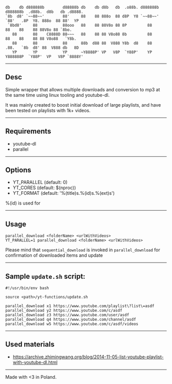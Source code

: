```
db    db d888888b        d88888b db    db d8b   db  .o88b. d888888b d888888b  .d88b.  d8b   db .d8888.
`8b  d8' `~~88~~'        88'     88    88 888o  88 d8P  Y8 `~~88~~'   `88'   .8P  Y8. 888o  88 88'  YP
 `8bd8'     88           88ooo   88    88 88V8o 88 8P         88       88    88    88 88V8o 88 `8bo.
   88       88    C8888D 88~~~   88    88 88 V8o88 8b         88       88    88    88 88 V8o88   `Y8b.
   88       88           88      88b  d88 88  V888 Y8b  d8    88      .88.   `8b  d8' 88  V888 db   8D
   YP       YP           YP      ~Y8888P' VP   V8P  `Y88P'    YP    Y888888P  `Y88P'  VP   V8P `8888Y'
```

---

## Desc

Simple wrapper that allows multiple downloads and conversion to mp3 at the same time using linux tooling and youtube-dl.

It was mainly created to boost initial download of large playlists, and have been tested on playlists with 1k+ videos.

---

## Requirements

* youtube-dl
* parallel

---

## Options

* YT_PARALLEL (default: 0)
* YT_CORES (default: $(nproc))
* YT_FORMAT (default: '%(title)s.%(id)s.%(ext)s')

%(id) is used for

---

## Usage

```
parallel_download <folderName> <urlWithVideos>
YT_PARALLEL=1 parallel_download <folderName> <urlWithVideos>
```

Please mind that `sequential_download` is invoked in `parallel_download` for confirmation of downloaded items and update

---

## Sample `update.sh` script:

```
#!/usr/bin/env bash

source <path>/yt-functions/update.sh

parallel_download x1 https://www.youtube.com/playlist\?list\=asdf
parallel_download y2 https://www.youtube.com/c/asdf
parallel_download z3 https://www.youtube.com/user/asdf
parallel_download q4 https://www.youtube.com/channel/asdf
parallel_download w5 https://www.youtube.com/c/asdf/videos
```

---

## Used materials

* https://archive.zhimingwang.org/blog/2014-11-05-list-youtube-playlist-with-youtube-dl.html

---

Made with <3 in Poland.
